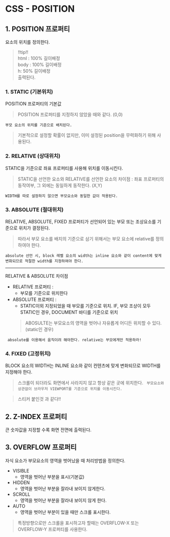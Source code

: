 # CSS - POSITION
## 1. POSITION 프로퍼티
요소의 위치를 정의한다.

>!!tip!!  
html : 100% 길이배정  
body : 100% 길이배정  
h: 50% 길이배정  
출력된다.
### 1. STATIC (기본위치)
POSITION 프로퍼티의 기본값
>POSITION 프로퍼티를 지정하지 않았을 때와 같다.
(0,0)  

`부모 요소의 위치를 기준으로 배치된다.`

>기본적으로 설정할 확률이 없지만, 이미 설정된 position을 무력화하기 위해 사용된다.

### 2. RELATIVE (상대위치)
STATIC을 기준으로 좌표 프로퍼티를 사용해 위치를 이동시킨다.
>STATIC을 선언한 요소와 RELATIVE를 선언한 요소의 차이점 : 좌표 프로퍼티의 동작여부, 그 외에는 동일하게 동작한다.
(X,Y)  

`WIDTH를 따로 설정하지 않으면 부모요소와 동일한 값이 적용된다.`
### 3. ABSOLUTE (절대위치)
RELATIVE, ABSOLUTE, FIXED 프로퍼티가 선언되어 있는 부모 또는 조상요소를 기준으로 위치가 결정된다.

>따라서 부모 요소를 배치의 기준으로 삼기 위해서는 부모 요소에 relative를 정의하여야 한다.

`absolute 선언 시, block 레벨 요소의 width는 inline 요소와 같이 content에 맞게 변화되므로 적절한 width를 지정하여야 한다.`

---
RELATIVE & ABSOLUTE 차이점
- RELATIVE 프로퍼티 :
    - 부모를 기준으로 위치한다
- ABSOLUTE 프로퍼티 :
    - STATIC이외 지정되었을 때 부모를 기준으로 위치.
    IF, 부모 조상이 모두 STATIC인 경우, DOCUMENT 바디를 기준으로 위치  
    > ABOSULTE는 부모요소의 영역을 벗어나 자유롭게 어디든 위치할 수 있다. (static인 경우)

` absolute를 이용해서 움직이려 해야한다. relative는 부모에게만 적용하라!`

### 4. FIXED (고정위치)
BLOCK 요소의 WIDTH는 INLINE 요소와 같이 컨텐츠에 맞게 변화되므로 WIDTH를 지정해야 한다.
> 스크롤이 되더라도 화면에서 사라지지 않고 항상 같은 곳에 위치한다.
` 부모요소와 상관없이 브라우저 VIEWPORT를 기준으로 위치를 이동시킨다.`

> 스티커 붙인것 과 같다!!

## 2. Z-INDEX 프로퍼티
큰 숫자값을 지정할 수록 화면 전면에 출력된다.

## 3. OVERFLOW 프로퍼티
자식 요소가 부모요소의 영역을 벗어났을 때 처리방법을 정의한다.

- VISIBLE 
    - 영역을 벗어난 부분을 표시(기본값)
- HIDDEN
    - 영역을 벗어난 부분을 잘라내 보이지 않게한다.
- SCROLL
    - 영역을 벗어난 부분을 잘라내 보이지 않게 한다.
- AUTO
    - 영역을 벗어난 부분이 있을 때만 스크롤 표시한다.

> 특정방향으로만 스크롤을 표시하고자 할때는 OVERFLOW-X 또는 OVERFLOW-Y 프로퍼티를 사용한다.
<!-- 2017.07.24 suhyeonjo --!>